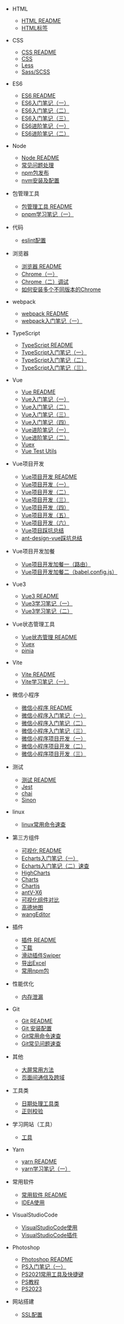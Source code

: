 
- HTML
    - [HTML README](guide/HTML+CSS/README.md)
    - [HTML标签](guide/HTML+CSS/HTML标签.md)

- CSS
    - [CSS README](guide/CSS/README.md)
    - [CSS](guide/CSS/CSS.md)
    - [Less](guide/CSS/Less.md)
    - [Sass/SCSS](guide/CSS/Sass(SCSS).md)

- ES6
    - [ES6 README](guide/ES6/README.md)
	- [ES6入门笔记（一）](guide/ES6/ES6入门笔记（一）.md)
	- [ES6入门笔记（二）](guide/ES6/ES6入门笔记（二）.md)
	- [ES6入门笔记（三）](guide/ES6/ES6入门笔记（三）.md)
	- [ES6进阶笔记（一）](guide/ES6/ES6进阶笔记（一）.md)
    - [ES6进阶笔记（二）](guide/ES6/ES6进阶笔记（二）.md)

- Node
    - [Node README](guide/Node/README.md)
    - [常见问题处理](guide/Node/常见问题处理.md)
    - [npm包发布](guide/Node/npm包发布.md)
    - [nvm安装及配置](guide/Node/nvm安装及配置.md)

- 包管理工具
    - [包管理工具 README](guide/包管理工具/README.md)
    - [pnpm学习笔记（一）](guide/包管理工具/pnpm学习笔记（一）.md)

- 代码
    - [eslint配置](guide/代码/eslint.md)

- 浏览器
    - [浏览器 README](guide/浏览器/README.md)
    - [Chrome（一）](guide/浏览器/Chrome（一）.md)
    - [Chrome（二）调试](guide/浏览器/Chrome（二）调试.md)
    - [如何安装多个不同版本的Chrome](guide/浏览器/如何安装多个不同版本的Chrome.md)

- webpack
    - [webpack README](guide/webpack/README.md)
    - [webpack入门笔记（一）](guide/webpack/webpack入门笔记（一）.md)

- TypeScript
    - [TypeScript README](guide/TypeScript/README.md)
    - [TypeScript入门笔记（一）](guide/TypeScript/TypeScript入门笔记（一）.md)
    - [TypeScript入门笔记（二）](guide/TypeScript/TypeScript入门笔记（二）.md)
    - [TypeScript入门笔记（三）](guide/TypeScript/TypeScript入门笔记（三）.md)

- Vue
    - [Vue README](guide/Vue/README.md)
    - [Vue入门笔记（一）](guide/Vue/Vue入门笔记（一）.md)
    - [Vue入门笔记（二）](guide/Vue/Vue入门笔记（二）.md)
    - [Vue入门笔记（三）](guide/Vue/Vue入门笔记（三）.md)
    - [Vue入门笔记（四）](guide/Vue/Vue入门笔记（四）.md)
    - [Vue进阶笔记（一）](guide/Vue/Vue进阶笔记（一）.md)
    - [Vue进阶笔记（二）](guide/Vue/Vue进阶笔记（二）.md)
    - [Vuex](guide/Vue/Vuex.md)
    - [Vue Test Utils](guide/Vue/Vue-Test-Utils.md)

- Vue项目开发
    - [Vue项目开发 README](guide/Vue项目开发/README.md)
    - [Vue项目开发（一）](guide/Vue项目开发/Vue项目开发（一）.md)
    - [Vue项目开发（二）](guide/Vue项目开发/Vue项目开发（二）.md)
    - [Vue项目开发（三）](guide/Vue项目开发/Vue项目开发（三）.md)
    - [Vue项目开发（四）](guide/Vue项目开发/Vue项目开发（四）.md)
    - [Vue项目开发（五）](guide/Vue项目开发/Vue项目开发（五）.md)
    - [Vue项目开发（六）](guide/Vue项目开发/Vue项目开发（六）.md)
    - [Vue项目踩坑总结](guide/Vue项目开发/Vue项目踩坑总结.md)
    - [ant-design-vue踩坑总结](guide/Vue项目开发/ant-design-vue踩坑总结.md)

- Vue项目开发加餐
    - [Vue项目开发加餐一（路由）](guide/Vue项目开发/Vue项目开发加餐一（路由）.md)
    - [Vue项目开发加餐二（babel.config.js）](guide/Vue项目开发/Vue项目开发加餐二（babel.config.js）.md)

- Vue3
    - [Vue3 README](guide/Vue3/README.md)
    - [Vue3学习笔记（一）](guide/Vue3/Vue3学习笔记（一）.md)
    - [Vue3学习笔记（二）](guide/Vue3/Vue3学习笔记（二）.md)

- Vue状态管理工具
    - [Vue状态管理 README](guide/Vue状态管理工具/README.md)
    - [Vuex](guide/Vue状态管理工具/Vuex.md)
    - [pinia](guide/Vue状态管理工具/pinia.md)

- Vite
    - [Vite README](guide/Vite/README.md)
    - [Vite学习笔记（一）](guide/Vite/Vite学习笔记（一）.md)

- 微信小程序
    - [微信小程序 README](guide/微信小程序/README.md)
    - [微信小程序入门笔记（一）](guide/微信小程序/微信小程序入门笔记（一）.md)
    - [微信小程序入门笔记（二）](guide/微信小程序/微信小程序入门笔记（二）.md)
    - [微信小程序入门笔记（三）](guide/微信小程序/微信小程序入门笔记（三）.md)
    - [微信小程序项目开发（一）](guide/微信小程序/微信小程序项目开发（一）.md)
    - [微信小程序项目开发（二）](guide/微信小程序/微信小程序项目开发（二）.md)
    - [微信小程序项目开发（三）](guide/微信小程序/微信小程序项目开发（三）.md)

- 测试
    - [测试 README](guide/测试/README.md)
    - [Jest](guide/测试/Jest.md)
    - [chai](guide/测试/chai.md)
    - [Sinon](guide/测试/Sinon.md)

- linux
    - [linux常用命令速查](guide/linux/linux常用命令速查.md)

- 第三方组件
    - [可视化 README](guide/第三方组件/可视化/README.md)
    - [Echarts入门笔记（一）](guide/第三方组件/可视化/Echarts（一）.md)
    - [Echarts入门笔记（二）速查](guide/第三方组件/可视化/Echarts（二）.md)
    - [HighCharts](guide/第三方组件/可视化/HighCharts.md)
    - [Charts](guide/第三方组件/可视化/Charts.md)
    - [Chartjs](guide/第三方组件/可视化/Chartjs.md)
    - [antV-X6](guide/第三方组件/可视化/antV-X6.md)
    - [可视化组件对比](guide/第三方组件/可视化/可视化组件对比.md)
    - [高德地图](guide/第三方组件/地图/高德地图.md)
    - [wangEditor](guide/第三方组件/富文本编辑器/wangEditor.md)

- 插件
    - [插件 README](guide/插件/README.md)
    - [下载](guide/插件/下载.md)
    - [滑动插件Swiper](guide/插件/滑动插件Swiper.md)
    - [导出Excel](guide/插件/导出Excel.md)
    - [常用npm包](guide/插件/常用npm包.md)

- 性能优化
    - [内存泄漏](guide/性能优化/内存泄漏.md)

- Git
    - [Git README](guide/Git/README.md)
    - [Git 安装配置](guide/Git/Git安装与配置.md)
    - [Git常用命令速查](guide/Git/Git常用命令速查.md)
    - [Git常见问题速查](guide/Git/Git常见问题速查.md)

- 其他
    - [大屏常用方法](guide/其他/大屏常用方法.md)
    - [页面间通信及跨域](guide/其他/页面间通信及跨域.md)

- 工具类
    - [日期处理工具类](guide/util/0.日期处理工具类.md)
    - [正则校验](guide/utils/正则校验.md)

- 学习网站（工具）
    - [工具](guide/学习网站（工具）/tool.md)

- Yarn
    - [yarn README](guide/yarn/README.md)
    - [yarn学习笔记（一）](guide/yarn/yarn学习笔记（一）.md)

- 常用软件
    - [常用软件 README](guide/常用软件/README.md)
    - [IDEA使用](guide/常用软件/IDEA使用.md)

- VisualStudioCode
    - [VisualStudioCode使用](guide/常用软件/VisualStudioCode使用.md)
    - [VisualStudioCode插件](guide/常用软件/VisualStudioCode插件.md)

- Photoshop
    - [Photoshop README](guide/Photoshop/README.md)
    - [PS入门笔记（一）](guide/Photoshop/PS入门笔记（一）.md)
    - [PS2021常用工具及快捷键](guide/Photoshop/PS2021常用工具及快捷键.md)
    - [PS教程](guide/Photoshop/PS教程.md)
    - [PS2023](guide/Photoshop/PS2023.md)

- 网站搭建
    - [SSL配置](guide/网站搭建/SSL配置.md)